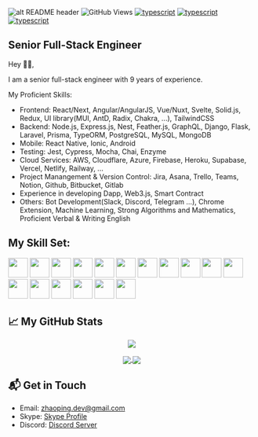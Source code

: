 ![alt README header](https://raw.githubusercontent.com/versa-dev/versa-dev/master/assets/header.png)
![GitHub Views](https://komarev.com/ghpvc/?username=versa-dev&color=FAC151)
[![typescript](https://img.shields.io/badge/React-Expert-FAC151.svg?logo=react&logoWidth=20)](https://github.com/versa-dev)
[![typescript](https://img.shields.io/badge/NodeJS-Expert-FAC151.svg?logo=node.js&logoWidth=20)](https://github.com/versa-dev)
[![typescript](https://img.shields.io/badge/Mathematics-Expert-FAC151.svg?logo=mathematics&logoWidth=20)](https://github.com/versa-dev)
## Senior Full-Stack Engineer

Hey 👋🏻,


I am a senior full-stack engineer with 9 years of experience.

My Proficient Skills: 
 - Frontend: React/Next, Angular/AngularJS, Vue/Nuxt, Svelte, Solid.js, Redux, UI library(MUI, AntD, Radix, Chakra, ...), TailwindCSS
 - Backend: Node.js, Express.js, Nest, Feather.js, GraphQL, Django, Flask, Laravel, Prisma, TypeORM, PostgreSQL, MySQL, MongoDB
 - Mobile: React Native, Ionic, Android
 - Testing: Jest, Cypress, Mocha, Chai, Enzyme
 - Cloud Services: AWS, Cloudflare, Azure, Firebase, Heroku, Supabase, Vercel, Netlify, Railway, ...
 - Project Manangement & Version Control: Jira, Asana, Trello, Teams, Notion, Github, Bitbucket, Gitlab
 - Experience in developing Dapp, Web3.js, Smart Contract
 - Others: Bot Development(Slack, Discord, Telegram ...), Chrome Extension, Machine Learning, Strong Algorithms and Mathematics, Proficient Verbal & Writing English


## My Skill Set:

<p align="left">
<img src="https://raw.githubusercontent.com/versa-dev/versa-dev/main/assets/react-original.svg" height="auto" width="40">
  
<img src="https://raw.githubusercontent.com/versa-dev/versa-dev/main/assets/django.png" height="auto" width="40">

<img src="https://raw.githubusercontent.com/versa-dev/versa-dev/main/assets/nodejs-original.svg" height="auto" width="40">

<img src="https://raw.githubusercontent.com/versa-dev/versa-dev/main/assets/express-original.svg" height="auto" width="40">

<img src="https://raw.githubusercontent.com/versa-dev/versa-dev/main/assets/mongodb-original.svg" height="auto" width="40">

<img src="https://raw.githubusercontent.com/versa-dev/versa-dev/main/assets/angular.svg" height="auto" width="40">

<img src="https://raw.githubusercontent.com/versa-dev/versa-dev/main/assets/javascript-plain.svg" height="auto" width="40">

<img src="https://raw.githubusercontent.com/versa-dev/versa-dev/main/assets/python.svg" height="auto" width="40">

<img src="https://raw.githubusercontent.com/versa-dev/versa-dev/main/assets/css3-original.svg" height="auto" width="40">

<img src="https://raw.githubusercontent.com/versa-dev/versa-dev/main/assets/sass-original.svg" height="auto" width="40">

<img src="https://raw.githubusercontent.com/versa-dev/versa-dev/main/assets/react-original.svg" height="auto" width="40">

<img src="https://raw.githubusercontent.com/versa-dev/versa-dev/main/assets/jquery-plain.svg" height="auto" width="40">

<img src="https://raw.githubusercontent.com/versa-dev/versa-dev/main/assets/html5-original.svg" height="auto" width="40">

<img src="https://raw.githubusercontent.com/versa-dev/versa-dev/main/assets/bootstrap-plain.svg" height="auto" width="40">

<img src="https://raw.githubusercontent.com/versa-dev/versa-dev/main/assets/visualstudio-plain.svg" height="auto" width="40">

<img src="https://raw.githubusercontent.com/versa-dev/versa-dev/main/assets/redux-original.svg" height="auto" width="40">

<img src="https://raw.githubusercontent.com/versa-dev/versa-dev/main/assets/git-original.svg" height="auto" width="40">
</p>

## &#x1f4c8; My GitHub Stats

<p align="center">
	<a href="https://github.com/versa-dev">
		<img align="center" src="https://github-profile-trophy.vercel.app/?username=versa-dev&theme=onedark&margin-w=15&no-bg=true&no-frame=true&count_private=true" />
	</a>
</p>
<p align="center">
	<a href="https://github.com/versa-dev">
		<img align="center" src="https://github-readme-stats.vercel.app/api/top-langs/?username=zhao-create-xyz&langs_count=8&layout=compact&theme=onedark&card_width=260&hide=html,scss,makefile,ruby,css,less" />
	</a>
	<a href="https://github.com/versa-dev">
		<img align="center" src="https://github-readme-stats.vercel.app/api?username=zhao-create-xyz&show_icons=true&theme=onedark&no-bg=true&include_all_commits=true&count_private=true" />
	</a>
</p>


## 📬 Get in Touch

- Email: [zhaoping.dev@gmail.com](mailto:zhaoping.dev@gmail.com)
- Skype: [Skype Profile](https://join.skype.com/invite/VsuSSsTKuntZ)
- Discord: [Discord Server](https://discord.gg/3TNTvB7unX)
